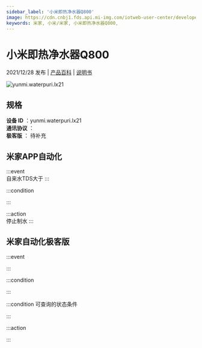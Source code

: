 ```yaml
---
sidebar_label: '小米即热净水器Q800'
image: https://cdn.cnbj1.fds.api.mi-img.com/iotweb-user-center/developer_16790479055656RdsK09v.png?GalaxyAccessKeyId=AKVGLQWBOVIRQ3XLEW&Expires=9223372036854775807&Signature=dRHla4L76Xwaxd/A72k26qxZqCc=
keywords: 米家, 小米/米家, 小米即热净水器Q800, 
---
```

# 小米即热净水器Q800

2021/12/28 发布 | [产品百科](https://home.mi.com/webapp/content/baike/product/index.html?model=yunmi.waterpuri.lx21/) | [说明书](https://home.mi.com/views/introduction.html?model=yunmi.waterpuri.lx21&region=cn)

![yunmi.waterpuri.lx21](https://cdn.cnbj1.fds.api.mi-img.com/iotweb-user-center/developer_16790479055656RdsK09v.png?GalaxyAccessKeyId=AKVGLQWBOVIRQ3XLEW&Expires=9223372036854775807&Signature=dRHla4L76Xwaxd/A72k26qxZqCc=)

## 规格  
> 
**设备 ID** ：yunmi.waterpuri.lx21  
**通讯协议** ：  
**极客版**  ： 待补充 


## 米家APP自动化  

:::event  
自来水TDS大于
:::

:::condition  

:::

:::action   
停止制水
:::

## 米家自动化极客版  

:::event  

:::

:::condition  

:::

:::condition 可查询的状态条件  

:::

:::action  

:::

        
